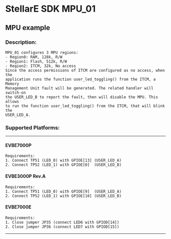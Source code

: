 # StellarE SDK MPU_01

## MPU example

### Description: 
	MPU_01 configures 3 MPU regions:
	- Region0: RAM, 128k, R/W
	- Region1: Flash, 512k, R/W
	- Region2: ITCM, 32k, No access
	Since the access permissions of ITCM are configured as no access, when the
	application runs the function user_led_toggling() from the ITCM, a Memory
	Management Unit fault will be generated. The related handler will switch-on
	the USER_LED_B to report the fault, then will disable the MPU. This allows
	to run the function user_led_toggling() from the ITCM, that will blink the
	USER_LED_A.
### Supported Platforms:
-----------------------------------------------------------
#### EVBE7000P
	Requirements:
	1. Connect TP51 (LED_0) with GPIOE[13] (USER_LED_A)
	2. Connect TP52 (LED_1) with GPIOE[0]  (USER_LED_B)
#### EVBE3000P Rev.A
	Requirements:
	1. Connect TP51 (LED_0) with GPIOE[9]  (USER_LED_A)
	2. Connect TP52 (LED_1) with GPIOE[10] (USER_LED_B)
#### EVBE7000E
	Requirements:
	1. Close jumper JP35 (connect LED6 with GPIOD[14])
	2. Close jumper JP36 (connect LED7 with GPIOD[15])
-----------------------------------------------------------